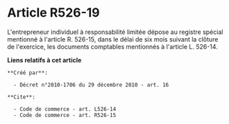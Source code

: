 # Article R526-19

L'entrepreneur individuel à responsabilité limitée dépose au registre spécial mentionné à l'article R. 526-15, dans le délai
de six mois suivant la clôture de l'exercice, les documents comptables mentionnés à l'article L. 526-14.

**Liens relatifs à cet article**

	**Créé par**:

	  - Décret n°2010-1706 du 29 décembre 2010 - art. 16

	**Cite**:

	  - Code de commerce - art. L526-14
	  - Code de commerce - art. R526-15
